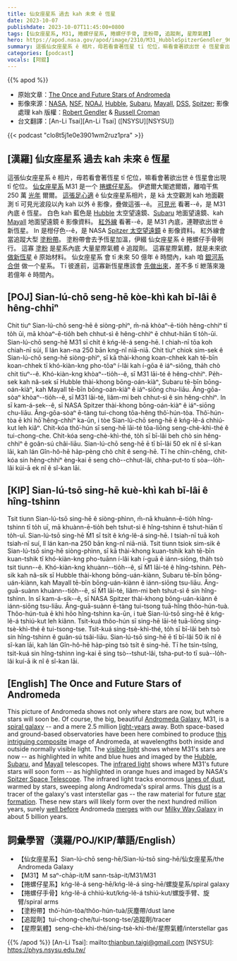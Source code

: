 ```yaml
---
title: 仙女座星系 過去 kah 未來 ê 恆星
date: 2023-10-07
publishdate: 2023-10-07T11:45:00+0800
tags: [仙女座星系, M31, 捲螺仔星系, 捲螺仔手骨, 塗粉帶, 追蹤劑, 星際氣體]
hero: https://apod.nasa.gov/apod/image/2310/M31_HubbleSpitzerGendler_960.jpg
summary: 這張仙女座星系 ê 相片，毋若看會著恆星 tī 佗位，嘛看會著欲出世 ê 恆星會出現 tī 佗位。
categories: [podcast]
vocals: [阿錕]
---
```


{{% apod %}}

- 原始文章：[The Once and Future Stars of Andromeda](https://apod.nasa.gov/apod/ap231007.html)
- 影像來源：[NASA](https://www.nasa.gov/), [NSF](https://www.nsf.gov/), [NOAJ](https://www.nao.ac.jp/en/), [Hubble](https://www.nasa.gov/mission_pages/hubble/main/index.html), [Subaru](https://subarutelescope.org/en/), [Mayall](https://noirlab.edu/public/programs/kitt-peak-national-observatory/nicholas-mayall-4m-telescope/), [DSS](https://irsa.ipac.caltech.edu/data/DSS/), [Spitzer](https://www.spitzer.caltech.edu/); 影像處理 kah 版權：[Robert Gendler](http://www.robgendlerastropics.com/Biography2.html) & [Russell Croman](https://www.rc-astro.com/about.html)
- 台文翻譯：[An-Li Tsai][An-Li Tsai] ([NSYSU][NSYSU])

{{< podcast "clo8t5j1e0e3901wm2ruz1pra" >}}

## [漢羅] 仙女座星系 過去 kah 未來 ê 恆星
這張仙女座星系 ê 相片，毋若看會著恆星 tī 佗位，嘛看會著欲出世 ê 恆星會出現 tī 佗位。
[仙女座星系][Andromeda Galaxy] M31 是一个 [捲螺仔星系][spiral galaxy]。
伊遮爾大閣遮爾媠，離咱干焦 250 萬 [光年][light-years] 爾爾。
[這張足心適][this intriguing composite] ê 仙女座星系相片，是 kā 太空觀測 kah 地面觀測 tī 可見光波段以內 kah 以外 ê 影像，疊做這張--ê。
[可見光][visible light] 看著--ê，是 M31 內底 ê 恆星。
白色 kah 藍色是 [Hubble][Hubble] 太空望遠鏡、[Subaru][Subaru] 地面望遠鏡、kah [Mayall][Mayall] 地面望遠鏡 ê 影像資料。
[紅外線][infrared light] 看著--ê，是 M31 內底，連鞭欲出世 ê 新恆星。
In 是柑仔色--ê，是 NASA [Spitzer 太空望遠鏡][Spitzer Space Telescope] ê 影像資料。
紅外線會當追蹤大型 [塗粉帶][lanes of dust t]。
塗粉帶會去予恆星加溫，伊綴 仙女座星系 ê 捲螺仔手骨咧行。
這寡 [塗粉][dust] 是星系內底 大量星際氣體 ê 追蹤劑。
這寡星際氣體，就是未來欲 [做新恆星][star formation] ê 原始材料。
仙女座星系 會 tī 未來 50 億年 ê 時間內，kah 咱 [銀河系][Milky Way Galaxy] [合併][merges] 做一个星系。
Tī 彼進前，這寡新恆星應該會 [先做出來][well before]，差不多 tī 紲落來幾若億年 ê 時間內。

## [POJ] Sian-lú-chō seng-hē kòe-khì kah bī-lâi ê hêng-chhiⁿ
Chit tiuⁿ Sian-lú-chō seng-hē ê siòng-phìⁿ, m̄-nā khòaⁿ-ē-tio̍h hêng-chhiⁿ tī to̍h ūi, mā khòaⁿ-ē-tio̍h beh chhut-sì ê hêng-chhiⁿ ē chhut-hiān tī to̍h-ūi.
Sian-lú-chō seng-hē M31 sī chi̍t ê kńg-lê-á seng-hē.
I chiah-nī tōa koh chiah-nī súi, lî lán kan-na 250 bān kng-nî niā-niā.
Chit tiuⁿ chiok sim-sek ê Sian-lú-chō seng-hē siòng-phìⁿ, sī kā thài-khong koan-chhek kah tē-bīn koan-chhek tī khó-kiàn-kng pho-tōaⁿ í-lâi kah í-gōa ê iáⁿ-siōng, tha̍h chò chit tiuⁿ--ê.
Khó-kiàn-kng khòaⁿ--tio̍h--ê, sī M31 lāi-té ê hêng-chhiⁿ.
Pe̍h-sek kah nâ-sek sī Hubble thài-khong bōng-oán-kiàⁿ, Subaru tē-bīn bōng-oán-kiàⁿ, kah Mayall tē-bīn bōng-oán-kiàⁿ ê iáⁿ-siōng chu-liāu.
Âng-gōa-sòaⁿ khòaⁿ--tio̍h--ê, sī M31 lāi-té, liâm-mi beh chhut-sì ê sin hêng-chhiⁿ.
In sī kam-á-sek--ê, sī NASA Spitzer thài-khong bōng-oán-kiàⁿ ê iáⁿ-siōng chu-liāu.
Âng-gōa-sòaⁿ ē-tàng tui-chong tōa-hêng thô͘-hún-tòa.
Thô͘-hún-tòa ē khì hō͘ hêng-chhiⁿ ka-ūn, i tòe Sian-lú-chō seng-hē ê kńg-lê-á chhiú-kut leh kiâⁿ.
Chit-kóa thô͘-hún sī seng-hē lāi-té tōa-liōng seng-chè-khì-thé ê tui-chong-che.
Chit-kóa seng-chè-khì-thé, to̍h sī bī-lâi beh chò sin hêng-chhiⁿ ê goân-sú châi-liāu.
Sian-lú-chō seng-hē ē tī bī-lâi 50 ek nî ê sî-kan lāi, kah lán Gîn-hô-hē ha̍p-pèng chò chi̍t ê seng-hē.
Tī he chìn-chêng, chit-kóa sin hêng-chhiⁿ èng-kai ē seng chò--chhut-lâi, chha-put-to tī sòa--lo̍h-lâi kúi-ā ek nî ê sî-kan lāi.

## [KIP] Sian-lú-tsō sing-hē kuè-khì kah bī-lâi ê hîng-tshinn
Tsit tiunn Sian-lú-tsō sing-hē ê siòng-phìnn, m̄-nā khuànn-ē-tio̍h hîng-tshinn tī to̍h uī, mā khuànn-ē-tio̍h beh tshut-sì ê hîng-tshinn ē tshut-hiān tī to̍h-uī.
Sian-lú-tsō sing-hē M̀1 sī tsi̍t ê kńg-lê-á sing-hē.
I tsiah-nī tuā koh tsiah-nī suí, lî lán kan-na 250 bān kng-nî niā-niā.
Tsit tiunn tsiok sim-sik ê Sian-lú-tsō sing-hē siòng-phìnn, sī kā thài-khong kuan-tshik kah tē-bīn kuan-tshik tī khó-kiàn-kng pho-tuānn í-lâi kah í-guā ê iánn-siōng, tha̍h tsò tsit tiunn--ê.
Khó-kiàn-kng khuànn--tio̍h--ê, sī M̀1 lāi-té ê hîng-tshinn.
Pe̍h-sik kah nâ-sik sī Hubble thài-khong bōng-uán-kiànn, Subaru tē-bīn bōng-uán-kiànn, kah Mayall tē-bīn bōng-uán-kiànn ê iánn-siōng tsu-liāu.
Âng-guā-suànn khuànn--tio̍h--ê, sī M̀1 lāi-té, liâm-mi beh tshut-sì ê sin hîng-tshinn.
In sī kam-á-sik--ê, sī NASA Spitzer thài-khong bōng-uán-kiànn ê iánn-siōng tsu-liāu.
Âng-guā-suànn ē-tàng tui-tsong tuā-hîng thôo-hún-tuà.
Thôo-hún-tuà ē khì hōo hîng-tshinn ka-ūn, i tuè Sian-lú-tsō sing-hē ê kńg-lê-á tshiú-kut leh kiânn.
Tsit-kuá thôo-hún sī sing-hē lāi-té tuā-liōng sing-tsè-khì-thé ê tui-tsong-tse.
Tsit-kuá sing-tsè-khì-thé, to̍h sī bī-lâi beh tsò sin hîng-tshinn ê guân-sú tsâi-liāu.
Sian-lú-tsō sing-hē ē tī bī-lâi 50 ik nî ê sî-kan lāi, kah lán Gîn-hô-hē ha̍p-pìng tsò tsi̍t ê sing-hē.
Tī he tsìn-tsîng, tsit-kuá sin hîng-tshinn ìng-kai ē sing tsò--tshut-lâi, tsha-put-to tī suà--lo̍h-lâi kuí-ā ik nî ê sî-kan lāi.

## [English] The Once and Future Stars of Andromeda
This picture of Andromeda shows not only where stars are now, but where stars will soon be.
Of course, the big, beautiful [Andromeda Galaxy][Andromeda Galaxy], M31, is a [spiral galaxy][spiral galaxy] -- and a mere 2.5 million [light-years][light-years] away.
Both space-based and ground-based observatories have been here combined to produce [this intriguing composite][this intriguing composite] image of Andromeda, at wavelengths both inside and outside normally visible light.
The [visible light][visible light] shows where M31's stars are now -- as highlighted in white and blue hues and imaged by the [Hubble][Hubble], [Subaru][Subaru], and [Mayall][Mayall] telescopes.
The [infrared light][infrared light] shows where M31's future stars will soon form -- as highlighted in orange hues and imaged by NASA's [Spitzer Space Telescope][Spitzer Space Telescope].
The infrared light tracks enormous [lanes of dust][lanes of dust e], warmed by stars, sweeping along Andromeda's spiral arms.
This [dust][dust] is a tracer of the galaxy's vast interstellar gas -- the raw material for future [star formation][star formation].
These new stars will likely form over the next hundred million years, surely [well before][well before] Andromeda [merges][merges] with our [Milky Way Galaxy][Milky Way Galaxy] in about 5 billion years.

## 詞彙學習（漢羅/POJ/KIP/華語/English）
- 【仙女座星系】Sian-lú-chō seng-hē/Sian-lú-tsō sing-hē/仙女座星系/the Andromeda Galaxy
- 【M31】M saⁿ-cha̍p-it/M sann-tsa̍p-it/M31/M31
- 【捲螺仔星系】kńg-lê-á seng-hē/kńg-lê-á sing-hē/螺旋星系/spiral galaxy
- 【捲螺仔手骨】kńg-lê-á chhiú-kut/kńg-lê-á tshiú-kut/螺旋手臂、旋臂/spiral arms
- 【塗粉帶】thô͘-hún-tòa/thôo-hún-tuà/灰塵帶/dust lane
- 【追蹤劑】tui-chong-che/tui-tsong-tse/追蹤劑/tracer
- 【星際氣體】seng-chè-khì-thé/sing-tsè-khì-thé/星際氣體/interstellar gas

{{% /apod %}}
[An-Li Tsai]: mailto:thianbun.taigi@gmail.com
[NSYSU]: https://phys.nsysu.edu.tw/

[copyright]: https://apod.nasa.gov/apod/fap/lib/about_apod.html#srapply
[License]: https://creativecommons.org/licenses/by/2.0/

[Andromeda Galaxy]:https://en.wikipedia.org/wiki/Andromeda_Galaxy
[spiral galaxy]:https://en.wikipedia.org/wiki/Spiral_galaxy
[light-years]:https://spaceplace.nasa.gov/light-year/en/
[this intriguing composite]:http://www.robgendlerastropics.com/M31-Spitzer-New-Mouseover-M.html
[visible light]:https://science.nasa.gov/ems/09_visiblelight
[Hubble]:https://www.nasa.gov/mission_pages/hubble/about
[Subaru]:https://subarutelescope.org/en/about/
[Mayall]:https://en.wikipedia.org/wiki/Nicholas_U._Mayall_Telescope
[infrared light]:https://science.nasa.gov/ems/07_infraredwaves
[Spitzer Space Telescope]:https://www.spitzer.caltech.edu/mission/mission-overview
[lanes of dust e]:https://apod.nasa.gov/apod/ap211117.html
[lanes of dust t]:https://apod.tw/daily/20211117/
[dust]:https://apod.nasa.gov/apod/ap030706.html
[star formation]:https://science.nasa.gov/astrophysics/focus-areas/how-do-stars-form-and-evolve
[well before]:https://newtownsquarevet.com/wp-content/uploads/2014/01/Scared-cat.jpg
[merges]:https://apod.nasa.gov/apod/ap120604.html
[Milky Way Galaxy]:https://solarsystem.nasa.gov/resources/285/the-milky-way-galaxy/
